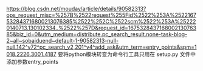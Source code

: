 https://blog.csdn.net/mouday/article/details/90582313?ops_request_misc=%257B%2522request%255Fid%2522%253A%2522167532843716800213076385%2522%252C%2522scm%2522%253A%252220140713.130102334..%2522%257D&request_id=167532843716800213076385&biz_id=0&utm_medium=distribute.pc_search_result.none-task-blog-2~all~sobaiduend~default-1-90582313-null-null.142^v72^pc_search_v2,201^v4^add_ask&utm_term=entry_points&spm=1018.2226.3001.4187
要将python模块转变为命令行工具只用在 setup.py 文件中添加参数entry_points